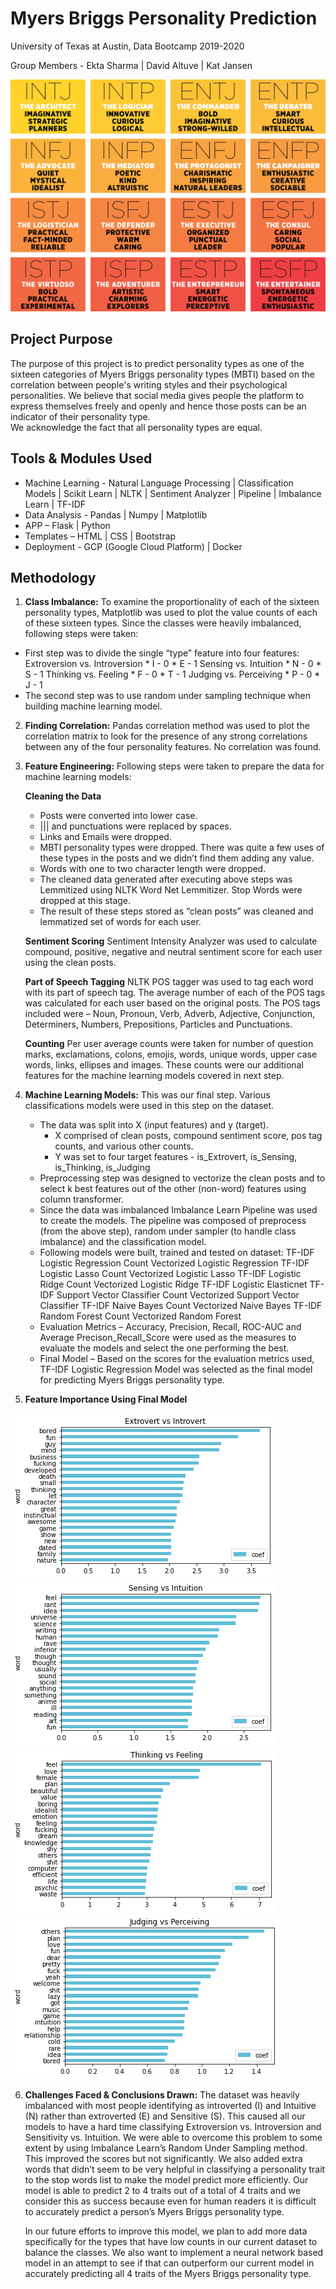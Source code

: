 #   Myers Briggs Personality Prediction

University of Texas at Austin, Data Bootcamp 2019-2020

Group Members - Ekta Sharma | David Altuve | Kat Jansen

![Myers Briggs Personality Types](static/images/personality-types.jpg)

## Project Purpose 

The purpose of this project is to predict personality types as one of the sixteen categories of Myers Briggs personality types (MBTI) based on the correlation between people's writing styles and their psychological personalities. We believe that social media gives people the platform to express themselves freely and openly and hence those posts can be an indicator of their personality type.  
We acknowledge the fact that all personality types are equal. 

## Tools & Modules Used

*   Machine Learning - Natural Language Processing | Classification Models | Scikit Learn | NLTK | Sentiment Analyzer | Pipeline | Imbalance Learn | TF-IDF
*   Data Analysis - Pandas | Numpy | Matplotlib
*   APP – Flask | Python
*   Templates – HTML | CSS | Bootstrap
*   Deployment - GCP (Google Cloud Platform) | Docker

## Methodology
1.  **Class Imbalance:** To examine the proportionality of each of the sixteen personality types, Matplotlib was used to plot the value counts of each of these sixteen types. Since the classes were heavily imbalanced, following steps were taken:

*   First step was to divide the single “type” feature into four features:
    Extroversion vs. Introversion
        *   I - 0
        *   E - 1
        Sensing vs. Intuition
        *   N - 0
        *   S - 1
        Thinking vs. Feeling
        *   F - 0
        *   T - 1
        Judging vs. Perceiving
        *   P - 0
        *   J - 1
*   The second step was to use random under sampling technique when building machine learning model. 

2.  **Finding Correlation:** Pandas correlation method was used to plot the correlation matrix to look for the presence of any strong correlations between any of the four personality features. No correlation was found.

3.  **Feature Engineering:** Following steps were taken to prepare the data for machine learning models:

    **Cleaning the Data**
    *   Posts were converted into lower case.
    *   ||| and punctuations were replaced by spaces.
    *   Links and Emails were dropped.
    *   MBTI personality types were dropped. There was quite a few uses of these types in the posts and we didn’t find them adding any value.
    *   Words with one to two character length were dropped.
    *   The cleaned data generated after executing above steps was Lemmitized using NLTK Word Net Lemmitizer. Stop Words were dropped at this stage.
    *   The result of these steps stored as “clean posts” was cleaned and lemmatized set of words for each user.

    **Sentiment Scoring**
    Sentiment Intensity Analyzer was used to calculate compound, positive, negative and neutral sentiment score for each user using the clean posts.

    **Part of Speech Tagging**
    NLTK POS tagger was used to tag each word with its part of speech tag. The average number of each of the POS tags was calculated for each user based on the original posts. The POS tags included were – Noun, Pronoun, Verb, Adverb, Adjective, Conjunction, Determiners, Numbers, Prepositions, Particles and Punctuations.

    **Counting**
    Per user average counts were taken for number of question marks, exclamations, colons, emojis, words, unique words, upper case words, links, ellipses and images. These counts were our additional features for the machine learning models covered in next step.

4.  **Machine Learning Models:** This was our final step. Various classifications models were used in this step on the dataset.

    *   The data was split into X (input features) and y (target).
        *   X comprised of clean posts, compound sentiment score, pos tag counts, and various other counts.
        *   Y was set to four target features - is_Extrovert, is_Sensing, is_Thinking, is_Judging
    *   Preprocessing step was designed to vectorize the clean posts and to select k best features out of the other (non-word) features using column transformer.
    *   Since the data was imbalanced Imbalance Learn Pipeline was used to create the models. The pipeline was composed of preprocess (from the above step), random under sampler (to handle class imbalance) and the classification model.
    *   Following models were built, trained and tested on dataset:
        TF-IDF Logistic Regression
        Count Vectorized Logistic Regression
        TF-IDF Logistic Lasso
        Count Vectorized Logistic Lasso
        TF-IDF Logistic Ridge
        Count Vectorized Logistic Ridge
        TF-IDF Logistic Elasticnet
        TF-IDF Support Vector Classifier
        Count Vectorized Support Vector Classifier
        TF-IDF Naive Bayes
        Count Vectorized Naive Bayes
        TF-IDF Random Forest
        Count Vectorized Random Forest
    *   Evaluation Metrics – Accuracy, Precision, Recall, ROC-AUC and Average Precison_Recall_Score were used as the measures to evaluate the models and select the one performing the best.
    *   Final Model – Based on the scores for the evaluation metrics used, TF-IDF Logistic Regression Model was selected as the final model for predicting Myers Briggs personality type.


5.   **Feature Importance Using Final Model**

![EorI](static/images/extrovert_vs_introvert.png)    ![SorN](static/images/sensing_vs_intuition.png)
![TorF](static/images/thinking_vs_feeling.png)       ![JorP](static/images/judging_vs_perceiving.png)

6. **Challenges Faced & Conclusions Drawn:** 
    The dataset was heavily imbalanced with most people identifying as introverted (I) and Intuitive (N) rather than extroverted (E) and Sensitive (S). This caused all our models to have a hard time classifying Extroversion vs. Introversion and Sensitivity vs. Intuition. We were able to overcome this problem to some extent by using Imbalance Learn’s Random Under Sampling method. This improved the scores but not significantly. We also added extra words that didn’t seem to be very helpful in classifying a personality trait to the stop words list to make the model predict more efficiently. Our model is able to predict 2 to 4 traits out of a total of 4 traits and we consider this as success because even for human readers it is difficult to accurately predict a person’s Myers Briggs personality type.

    In our future efforts to improve this model, we plan to add more data specifically for the types that have low counts in our current dataset to balance the classes. We also want to implement a neural network based model in an attempt to see if that can outperform our current model in accurately predicting all 4 traits of the Myers Briggs personality type.